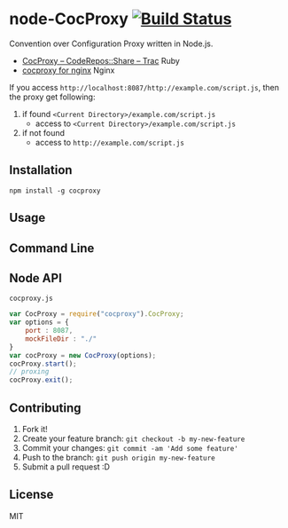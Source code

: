 # node-CocProxy [![Build Status](https://travis-ci.org/azu/node-cocproxy.svg)](https://travis-ci.org/azu/node-cocproxy)

Convention over Configuration Proxy written in Node.js.

- [CocProxy – CodeRepos::Share – Trac](http://coderepos.org/share/wiki/CocProxy "CocProxy – CodeRepos::Share – Trac") Ruby
- [cocproxy for nginx](https://gist.github.com/hotchpotch/990354 "cocproxy for nginx") Nginx

If you access `http://localhost:8087/http://example.com/script.js`, then the proxy get following:


1. if found `<Current Directory>/example.com/script.js` 
    - access to `<Current Directory>/example.com/script.js`
2. if not found
    - access to `http://example.com/script.js`


## Installation

```
npm install -g cocproxy
```

## Usage

## Command Line



## Node API

`cocproxy.js`

```js
var CocProxy = require("cocproxy").CocProxy;
var options = {
    port : 8087,
    mockFileDir : "./"
}
var cocProxy = new CocProxy(options);
cocProxy.start();
// proxing
cocProxy.exit();
```


## Contributing

1. Fork it!
2. Create your feature branch: `git checkout -b my-new-feature`
3. Commit your changes: `git commit -am 'Add some feature'`
4. Push to the branch: `git push origin my-new-feature`
5. Submit a pull request :D

## License

MIT